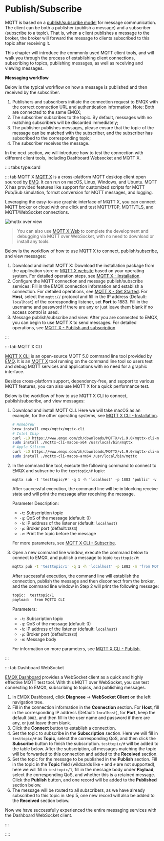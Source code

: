 # Publish/Subscribe

MQTT is based on a [publish/subscribe model](../mqtt/mqtt-publish-and-subscribe.md) for message communication. The client can be both a publisher (publish a message) and a subscriber (subscribe to a topic). That is, when a client publishes a message to the broker, the broker will forward the message to clients subscribed to this topic after receiving it.

This chapter will introduce the commonly used MQTT client tools, and will walk you through the process of establishing client connections, subscribing to topics, publishing messages, as well as receiving and viewing messages.

**Messaging workflow**

Below is the typical workflow on how a message is published and then received by the subscriber. 

1. Publishers and subscribers initiate the connection request to EMQX with the correct connection URL and authentication information. Note: Both are connected to the same EMQX;
2. The subscriber subscribes to the topic. By default, messages with no matching subscribers will be discarded immediately;
3. The publisher publishes messages, please ensure that the topic of the message can be matched with the subscriber, and the subscriber has subscribed to the corresponding topic;
4. The subscriber receives the message.

In the next section, we will introduce how to test the connection with different client tools, including Dashboard Websocket and MQTT X. 

:::: tabs type:card

::: tab MQTT X
[MQTT X](https://mqttx.app) is a cross-platform MQTT desktop client open sourced by [EMQ](https://www.emqx.com). It can run on macOS, Linux, Windows, and Ubuntu. MQTT X has provided features like support for customized scripts for MQTT Pub/Sub simulation, format conversion for MQTT messages, and logging. 

Leveraging the easy-to-use graphic interface of MQTT X, you can connect MQTT broker or cloud with one click and test MQTT/TCP, MQTT/TLS, and MQTT/WebSocket connections. 

![mqttx over view](./assets/mqttx-gif.gif)

> You can also use [MQTT X Web](http://www.emqx.io/online-mqtt-client#/recent_connections) to complete the development and debugging via MQTT over WebSocket, with no need to download or install any tools. 

Below is the workflow of how to use MQTT X to connect, publish/subscribe, and view messages:

1. Download and install MQTT X: Download the installation package from the application store or [MQTT X website](https://mqttx.app/) based on your operating system. For detailed operation steps, see [MQTT X - Installation](https://mqttx.app/docs/downloading-and-installation).
2. Configure the MQTT connection and message publish/subscribe services: Fill in the EMQX connection information and establish a connection. For detailed operations, see [MQTT X - Get Started](https://mqttx.app/docs/get-started#connect). For **Host**, select the `mqtt://` protocol and fill in the IP address (Default: `localhost`) of the corresponding listener, set **Port** to 1883. Fill in the username and password if there are any or just leave them blank if no access control is used. 
3. Message publish/subscribe and view: After you are connected to EMQX, you can begin to use MQTT X to send messages. For detailed operations, see [MQTT X - Publish and subscription](https://mqttx.app/docs/get-started#publish-and-subscription).

:::

::: tab MQTT X CLI

[MQTT X CLI](https://mqttx.app/cli) is an open-source MQTT 5.0 command line tool provided by [EMQ](https://www.emqx.com). It is an [MQTT X](https://mqttx.app) tool running on the command line tool so users test and debug MQTT services and applications with no need for a graphic interface. 

Besides cross-platform support, dependency-free, and support to various MQTT features, you can also use MQTT X for a quick performance test. 

Below is the workflow of how to use MQTT X CLI to connect, publish/subscribe, and view messages:

1. Download and install MQTT CLI. Here we will take macOS as an example, for the other operating systems, see [MQTT X CLI - Installation](https://mqttx.app/docs/cli/downloading-and-installation). 

   ```bash
   # Homebrew
   brew install emqx/mqttx/mqttx-cli
   # Intel Chip
   curl -LO https://www.emqx.com/zh/downloads/MQTTX/v1.9.0/mqttx-cli-macos-x64
   sudo install ./mqttx-cli-macos-x64 /usr/local/bin/mqttx
   # Apple Silicon
   curl -LO https://www.emqx.com/zh/downloads/MQTTX/v1.9.0/mqttx-cli-macos-arm64
   sudo install ./mqttx-cli-macos-arm64 /usr/local/bin/mqttx
   ```


2. In the command line tool, execute the following command to connect to EMQX and subscribe to the `testtopic/#` topic:

   ```shell
   mqttx sub -t 'testtopic/#' -q 1 -h 'localhost' -p 1883 'public' -v
   ```

   After successful execution, the command line will be in blocking receive state and will print the message after receiving the message.

   Parameter Description:

   - `-t`: Subscription topic
   - `-q`: QoS of the message (default: 0)
   - `-h`: IP address of the listener (default: `localhost`)
   - `-p`: Broker port (default:`1883`)
   - `-v`: Print the topic before the message

   For more parameters, see  [MQTT X CLI - Subscribe](https://mqttx.app/docs/cli/get-started#subscribe).

3. Open a new command line window, execute the command below to connect to EMQX, and publish a message to topic `testtopic/#`:

   ```bash
   mqttx pub -t 'testtopic/1' -q 1 -h 'localhost' -p 1883 -m 'from MQTTX CLI'
   ```

   After successful execution, the command line will establish the connection, publish the message and then disconnect from the broker, and the command line window in Step 2 will print the following message:

   ```bash
   topic:  testtopic/1
   payload:  from MQTTX CLI
   ```

   Parameters:

   - `-t`: Subscription topic
   - `-q`: QoS of the message (default: 0)
   - `-h`: IP address of the listener (default: `localhost`)
   - `-p`: Broker port (default:`1883`)
   - `-m`: Message body

   For information on more parameters, see  [MQTT X CLI - Publish](https://mqttx.app/docs/cli/get-started#publish).

:::

::: tab Dashboard WebSocket 

[EMQX Dashboard](../dashboard/introduction.md) provides a WebSocket client as a quick and highly effective MQTT test tool. With this MQTT over WebSocket, you can test connecting to EMQX, subscribing to topics, and publishing messages.  

1. In EMQX Dashboard, click **Diagnose** -> **WebSocket Client** on the left navigation tree. 
2. Fill in the connection information in the **Connection** section. For **Host**, fill in the corresponding IP address (Default:  `localhost`), for **Port**, keep the default  `8083`, and then fill in the user name and password if there are any, or just leave them blank. 
3. Click the **Connect** button to establish a connection.
4. Set the topic to subscribe in the **Subscription** section. Here we will fill in  `testtopic/#` as **Topic**, select the corresponding QoS, and then click the **Subscribe** button to finish the subscription.  `testtopic/#`  will be added to the table below. After the subscription, all messages matching the topic will be forwarded to this connection and added to the **Received** section.
5. Set the topic for the message to be published in the **Publish** section. Fill in the topic in the **Topic** field (wildcards like `+` and `#` are not supported), here we will fill in `testtopic/1`, fill in the message body under **Payload**, select the corresponding QoS, and whether this is a retained message. Click the **Publish** button, and one record will be added to the **Published** section below.
6. The message will be routed to all subscribers, as we have already subscribed to this topic in step 5, one new record will also be added to the **Received** section below.

Now we have successfully experienced the entire messaging services with the Dashboard WebSocket client. 

:::

::::
